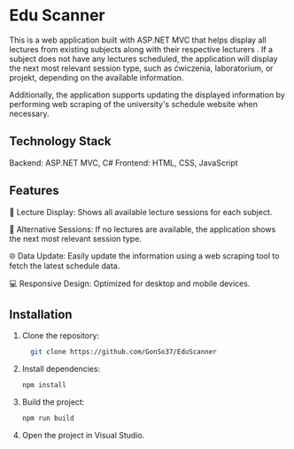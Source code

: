 # Edu Scanner
  This is a web application built with ASP.NET MVC that helps display all lectures from existing subjects along with their respective lecturers . 
  If a subject does not have any lectures scheduled, the application will display the next most relevant session type, such as ćwiczenia, laboratorium, or projekt, depending on the available information.

  Additionally, the application supports updating the displayed information by performing web scraping of the university's schedule website when necessary.


## Technology Stack
  Backend: ASP.NET MVC, C#
  Frontend: HTML, CSS, JavaScript
## Features

  📅 Lecture Display: Shows all available lecture sessions for each subject.
  
  🔄 Alternative Sessions: If no lectures are available, the application shows the next most relevant session type.
  
  🌐 Data Update: Easily update the information using a web scraping tool to fetch the latest schedule data.
  
  💻 Responsive Design: Optimized for desktop and mobile devices.

## Installation
  1. Clone the repository:  
     ```bash
       git clone https://github.com/GonSo37/EduScanner
     ```
 2. Install dependencies:
    ```bash
    npm install
    ```
 3. Build the project:
    ```bash
    npm run build
    ```
 4. Open the project in Visual Studio. 
